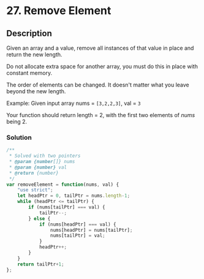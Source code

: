 # 27. Remove Element

## Description

Given an array and a value, remove all instances of that value in place and return the new length.

Do not allocate extra space for another array, you must do this in place with constant memory.

The order of elements can be changed. It doesn't matter what you leave beyond the new length.

Example:
Given input array nums = `[3,2,2,3]`, val = `3`

Your function should return length = 2, with the first two elements of *nums* being 2.

### Solution
```javascript
/**
 * Solved with two pointers
 * @param {number[]} nums
 * @param {number} val
 * @return {number}
 */
var removeElement = function(nums, val) {
    "use strict";
    let headPtr = 0, tailPtr = nums.length-1;
    while (headPtr <= tailPtr) {
        if (nums[tailPtr] === val) {
            tailPtr--;
        } else {
            if (nums[headPtr] === val) {
                nums[headPtr] = nums[tailPtr];
                nums[tailPtr] = val;
            }
            headPtr++;
        }
    }
    return tailPtr+1;
};
```